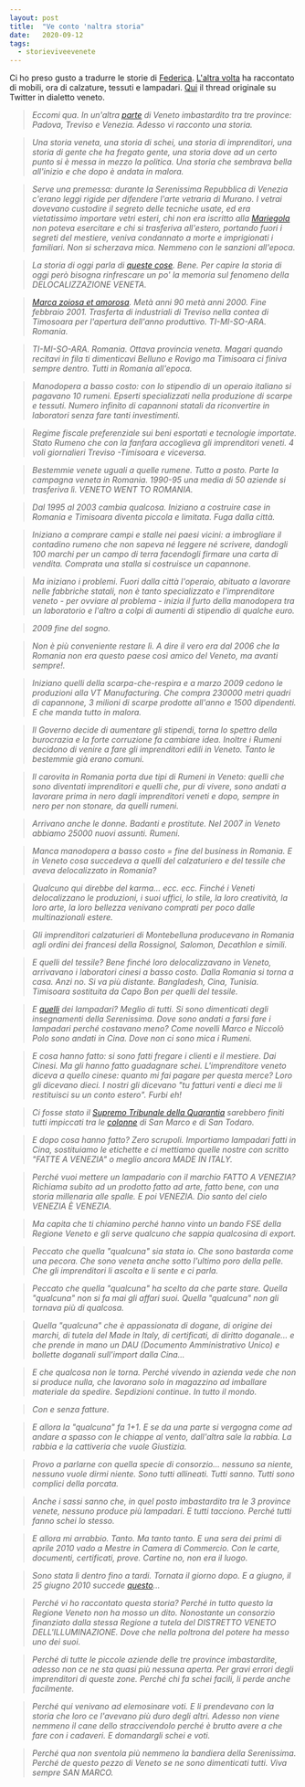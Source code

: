 ```yaml
---
layout: post
title:  "Ve conto 'naltra storia"
date:   2020-09-12
tags:
  - storieviveevenete
---
```


Ci ho preso gusto a tradurre le storie di [Federica](https://twitter.com/Lavvelenata). [L'altra volta](https://dataporn.me/2020/09/07/Ve-conto-na-storia.html) ha raccontato di mobili, ora di calzature, tessuti e lampadari. [Qui](https://twitter.com/Lavvelenata/status/1304717245369720832?s=20) il thread originale su Twitter in dialetto veneto.

> *Eccomi qua. In un'altra [parte](https://twitter.com/Lavvelenata/status/1304717245369720832?s=20) di Veneto imbastardito tra tre province: Padova, Treviso e Venezia. Adesso vi racconto una storia.*

> *Una storia veneta, una storia di schei, una storia di imprenditori, una storia di gente che ha fregato gente, una storia dove ad un certo punto si è messa in mezzo la politica. Una storia che sembrava bella all'inizio e che dopo è andata in malora.*

> *Serve una premessa: durante la Serenissima Repubblica di Venezia c'erano leggi rigide per difendere l'arte vetraria di Murano. I vetrai dovevano custodire il segreto delle tecniche usate, ed era vietatissimo importare vetri esteri, chi non era iscritto alla [Mariegola](https://museovetro.visitmuve.it/it/il-museo/sede/origini-arte-vetro-veneziano/) non poteva esercitare e chi si trasferiva all'estero, portando fuori i segreti del mestiere, veniva condannato a morte e imprigionati i familiari. Non si scherzava mica. Nemmeno con le sanzioni all'epoca.*

> *La storia di oggi parla di [queste cose](https://twitter.com/Lavvelenata/status/1304719196962648069?s=20). Bene. Per capire la storia di oggi però bisogna rinfrescare un po' la memoria sul fenomeno della DELOCALIZZAZIONE VENETA.*

> *[Marca zoiosa et amorosa](https://it.wikipedia.org/wiki/Marca_Trevigiana#:~:text=Marca%20Trevigiana%20%C3%A8%20un'espressione,attorno%20alla%20citt%C3%A0%20di%20Treviso.). Metà anni 90 metà anni 2000. Fine febbraio 2001. Trasferta di industriali di Treviso nella contea di Timosoara per l'apertura dell'anno produttivo. TI-MI-SO-ARA. Romania.*

> *TI-MI-SO-ARA. Romania. Ottava provincia veneta. Magari quando recitavi in fila ti dimenticavi Belluno e Rovigo ma Timisoara ci finiva sempre dentro. Tutti in Romania all'epoca.*

> *Manodopera a basso costo: con lo stipendio di un operaio italiano si pagavano 10 rumeni. Epserti specializzati nella produzione di scarpe e tessuti. Numero infinito di capannoni statali da riconvertire in laboratori senza fare tanti investimenti.*

> *Regime fiscale preferenziale sui beni esportati e tecnologie importate. Stato Rumeno che con la fanfara accoglieva gli imprenditori veneti. 4 voli giornalieri Treviso -Timisoara e viceversa.*

> *Bestemmie venete uguali a quelle rumene. Tutto a posto. Parte la campagna veneta in Romania. 1990-95 una media di 50 aziende si trasferiva lì. VENETO WENT TO ROMANIA.*

> *Dal 1995 al 2003 cambia qualcosa. Iniziano a costruire case in Romania e Timisoara diventa piccola e limitata. Fuga dalla città.*

> *Iniziano a comprare campi e stalle nei paesi vicini: a imbrogliare il contadino rumeno che non sapeva né leggere né scrivere, dandogli 100 marchi per un campo di terra facendogli firmare una carta di vendita. Comprata una stalla si costruisce un capannone.*

> *Ma iniziano i problemi. Fuori dalla città l'operaio, abituato a lavorare nelle fabbriche statali, non è tanto specializzato e l'imprenditore veneto - per ovviare al problema - inizia il furto della manodopera tra un laboratorio e l'altro a colpi di aumenti di stipendio di qualche euro.*

> *2009 fine del sogno.*

> *Non è più conveniente restare lì. A dire il vero era dal 2006 che la Romania non era questo paese così amico del Veneto, ma avanti sempre!.*

> *Iniziano quelli della scarpa-che-respira e a marzo 2009 cedono le produzioni alla VT Manufacturing. Che compra 230000 metri quadri di capannone, 3 milioni di scarpe prodotte all'anno e 1500 dipendenti. E che manda tutto in malora.*

> *Il Governo decide di aumentare gli stipendi, torna lo spettro della burocrazia e la forte corruzione fa cambiare idea. Inoltre i Rumeni decidono di venire a fare gli imprenditori edili in Veneto. Tanto le bestemmie già erano comuni.*

> *Il carovita in Romania porta due tipi di Rumeni in Veneto: quelli che sono diventati imprenditori e quelli che, pur di vivere, sono andati a lavorare prima in nero dagli imprenditori veneti e dopo, sempre in nero per non stonare, da quelli rumeni.*

> *Arrivano anche le donne. Badanti e prostitute. Nel 2007 in Veneto abbiamo 25000 nuovi assunti. Rumeni.*

> *Manca manodopera a basso costo = fine del business in Romania. E in Veneto cosa succedeva a quelli del calzaturiero e del tessile che aveva delocalizzato in Romania?*

> *Qualcuno qui direbbe del karma... ecc. ecc. Finché i Veneti delocalizzano le produzioni, i suoi uffici, lo stile, la loro creatività, la loro arte, la loro bellezza venivano comprati per poco dalle multinazionali estere.*

> *Gli imprenditori calzaturieri di Montebelluna producevano in Romania agli ordini dei francesi della Rossignol, Salomon, Decathlon e simili.*

> *E quelli del tessile? Bene finché loro delocalizzavano in Veneto, arrivavano i laboratori cinesi a basso costo. Dalla Romania si torna a casa. Anzi no. Si va più distante. Bangladesh, Cina, Tunisia. Timisoara sostituita da Capo Bon per quelli del tessile.*

> *E [quelli](https://twitter.com/Lavvelenata/status/1304723341194997760?s=20) dei lampadari? Meglio di tutti. Si sono dimenticati degli insegnamenti della Serenissima. Dove sono andati a farsi fare i lampadari perché costavano meno? Come novelli Marco e Niccolò Polo sono andati in Cina. Dove non ci sono mica i Rumeni.*

> *E cosa hanno fatto: si sono fatti fregare i clienti e il mestiere. Dai Cinesi. Ma gli hanno fatto guadagnare schei. L'imprenditore veneto diceva a quello cinese: quanto mi fai pagare per questa merce? Loro gli dicevano dieci. I nostri gli dicevano "tu fatturi venti e dieci me li restituisci su un conto estero". Furbi eh!*

> *Ci fosse stato il [Supremo Tribunale della Quarantia](https://it.wikipedia.org/wiki/Quarantia) sarebbero finiti tutti impiccati tra le [colonne](https://it.wikipedia.org/wiki/Colonne_di_San_Marco_e_San_Todaro) di San Marco e di San Todaro.*

> *E dopo cosa hanno fatto? Zero scrupoli. Importiamo lampadari fatti in Cina, sostituiamo le etichette e ci mettiamo quelle nostre con scritto "FATTE A VENEZIA" o meglio ancora MADE IN ITALY.*

> *Perché vuoi mettere un lampadario con il marchio FATTO A VENEZIA? Richiama subito ad un prodotto fatto ad arte, fatto bene, con una storia millenaria alle spalle. E poi VENEZIA. Dio santo del cielo VENEZIA È VENEZIA.*

> *Ma capita che ti chiamino perché hanno vinto un bando FSE della Regione Veneto e gli serve qualcuno che sappia qualcosina di export.*

> *Peccato che quella "qualcuna" sia stata io. Che sono bastarda come una pecora. Che sono veneta anche sotto l'ultimo poro della pelle. Che gli imprenditori li ascolta e li sente e ci parla.*

> *Peccato che quella "qualcuna" ha scelto da che parte stare. Quella "qualcuna" non si fa mai gli affari suoi. Quella "qualcuna" non gli tornava più di qualcosa.*

> *Quella "qualcuna" che è appassionata di dogane, di origine dei marchi, di tutela del Made in Italy, di certificati, di diritto doganale... e che prende in mano un DAU (Documento Amministrativo Unico) e bollette doganali sull'import dalla Cina...*

> *E che qualcosa non le torna. Perché vivendo in azienda vede che non si produce nulla, che lavorano solo in magazzino ad imballare materiale da spedire. Sepdizioni continue. In tutto il mondo.*

> *Con e senza fatture.*

> *E allora la "qualcuna" fa 1+1. E se da una parte si vergogna come ad andare a spasso con le chiappe al vento, dall'altra sale la rabbia. La rabbia e la cattiveria che vuole Giustizia.*

> *Provo a parlarne con quella specie di consorzio... nessuno sa niente, nessuno vuole dirmi niente. Sono tutti allineati. Tutti sanno. Tutti sono complici della porcata.*

> *Anche i sassi sanno che, in quel posto imbastardito tra le 3 province venete, nessuno produce più lampadari. E tutti tacciono. Perché tutti fanno schei lo stesso.*

> *E allora mi arrabbio. Tanto. Ma tanto tanto. E una sera dei primi di aprile 2010 vado a Mestre in Camera di Commercio. Con le carte, documenti, certificati, prove. Cartine no, non era il luogo.*

> *Sono stata lì dentro fino a tardi. Tornata il giorno dopo. E a giugno, il 25 giugno 2010 succede [questo](https://nuovavenezia.gelocal.it/regione/2010/06/25/news/vetri-di-murano-made-in-china-sequestrati-11-milioni-di-articoli-1.1340891)...*

> *Perché vi ho raccontato questa storia? Perché in tutto questo la Regione Veneto non ha mosso un dito. Nonostante un consorzio finanziato dalla stessa Regione a tutela del DISTRETTO VENETO DELL'ILLUMINAZIONE. Dove che nella poltrona del potere ha messo uno dei suoi.*

> *Perché di tutte le piccole aziende delle tre province imbastardite, adesso non ce ne sta quasi più nessuna aperta. Per gravi errori degli imprenditori di queste zone. Perché chi fa schei facili, li perde anche facilmente.*

> *Perché qui venivano ad elemosinare voti. E li prendevano con la storia che loro ce l'avevano più duro degli altri. Adesso non viene nemmeno il cane dello straccivendolo perché è brutto avere a che fare con i cadaveri. E domandargli schei e voti.*

> *Perché qua non sventola più nemmeno la bandiera della Serenissima. Perché de questo pezzo di Veneto se ne sono dimenticati tutti. Viva sempre SAN MARCO.*
